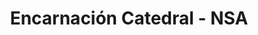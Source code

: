 ---
title: "Encarnación Catedral - NSA"
url: /encarnacion/encarnacion-catedral-nsa/
shop: entradas
---